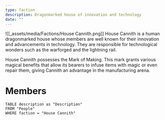 ```yaml
---
type: faction
description: Dragonmarked house of innovation and technology
date: ""
---
```

![[_assets/media/Factions/House Cannith.png]]
House Cannith is a human dragonmarked house whose members are well known for their innovation and advancements in technology. They are responsible for technological wonders such as the warforged and the lightning rail. 

House Cannith possesses the Mark of Making. This mark grants various magical benefits that allow its bearers to infuse items with magic or even repair them, giving Cannith an advantage in the manufacturing arena. 
# Members

```dataview
TABLE description as "Description"
FROM "People"
WHERE faction = "House Cannith"
```

